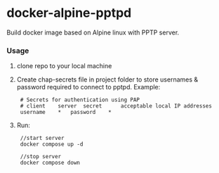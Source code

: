 # docker-alpine-pptpd
Build docker image based on Alpine linux with PPTP server.

### Usage
1. clone repo to your local machine
2. Create chap-secrets file in project folder to store usernames & password required to connect to pptpd.
Example:

		# Secrets for authentication using PAP
		# client	server	secret		acceptable local IP addresses
		username	*	password	*
3. Run:

		//start server
		docker compose up -d
	
		//stop server
		docker compose down
	
	
